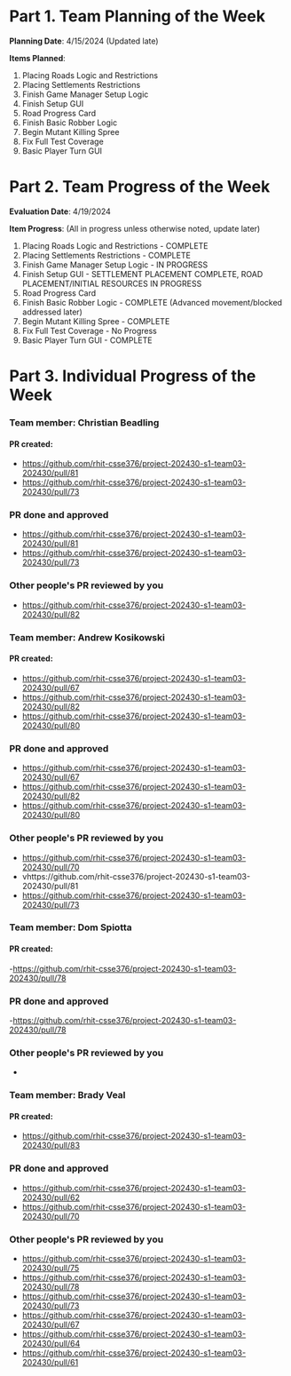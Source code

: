 # Part 1. Team Planning of the Week
**Planning Date**: 4/15/2024 (Updated late)

**Items Planned**:
1. Placing Roads Logic and Restrictions
2. Placing Settlements Restrictions
3. Finish Game Manager Setup Logic
4. Finish Setup GUI
5. Road Progress Card
6. Finish Basic Robber Logic
7. Begin Mutant Killing Spree
8. Fix Full Test Coverage
9. Basic Player Turn GUI

# Part 2. Team Progress of the Week
**Evaluation Date**: 4/19/2024

**Item Progress**: (All in progress unless otherwise noted, update later)
1. Placing Roads Logic and Restrictions - COMPLETE
2. Placing Settlements Restrictions - COMPLETE
3. Finish Game Manager Setup Logic - IN PROGRESS
4. Finish Setup GUI - SETTLEMENT PLACEMENT COMPLETE, ROAD PLACEMENT/INITIAL RESOURCES IN PROGRESS 
5. Road Progress Card
6. Finish Basic Robber Logic - COMPLETE (Advanced movement/blocked addressed later)
7. Begin Mutant Killing Spree - COMPLETE
8. Fix Full Test Coverage - No Progress
9. Basic Player Turn GUI - COMPLETE

# Part 3. Individual Progress of the Week
### Team member: Christian Beadling
#### PR created:
- https://github.com/rhit-csse376/project-202430-s1-team03-202430/pull/81
- https://github.com/rhit-csse376/project-202430-s1-team03-202430/pull/73

### PR done and approved
- https://github.com/rhit-csse376/project-202430-s1-team03-202430/pull/81
- https://github.com/rhit-csse376/project-202430-s1-team03-202430/pull/73

### Other people's PR reviewed by you
- https://github.com/rhit-csse376/project-202430-s1-team03-202430/pull/82

### Team member: Andrew Kosikowski
#### PR created:
- https://github.com/rhit-csse376/project-202430-s1-team03-202430/pull/67
- https://github.com/rhit-csse376/project-202430-s1-team03-202430/pull/82
- https://github.com/rhit-csse376/project-202430-s1-team03-202430/pull/80


### PR done and approved
- https://github.com/rhit-csse376/project-202430-s1-team03-202430/pull/67
- https://github.com/rhit-csse376/project-202430-s1-team03-202430/pull/82
- https://github.com/rhit-csse376/project-202430-s1-team03-202430/pull/80

### Other people's PR reviewed by you
- https://github.com/rhit-csse376/project-202430-s1-team03-202430/pull/70
- vhttps://github.com/rhit-csse376/project-202430-s1-team03-202430/pull/81
- https://github.com/rhit-csse376/project-202430-s1-team03-202430/pull/73

### Team member: Dom Spiotta
#### PR created:
-https://github.com/rhit-csse376/project-202430-s1-team03-202430/pull/78

### PR done and approved
-https://github.com/rhit-csse376/project-202430-s1-team03-202430/pull/78

### Other people's PR reviewed by you
-
### Team member: Brady Veal
#### PR created:
- https://github.com/rhit-csse376/project-202430-s1-team03-202430/pull/83

### PR done and approved
- https://github.com/rhit-csse376/project-202430-s1-team03-202430/pull/62
- https://github.com/rhit-csse376/project-202430-s1-team03-202430/pull/70

### Other people's PR reviewed by you
- https://github.com/rhit-csse376/project-202430-s1-team03-202430/pull/75
- https://github.com/rhit-csse376/project-202430-s1-team03-202430/pull/78
- https://github.com/rhit-csse376/project-202430-s1-team03-202430/pull/73
- https://github.com/rhit-csse376/project-202430-s1-team03-202430/pull/67
- https://github.com/rhit-csse376/project-202430-s1-team03-202430/pull/64
- https://github.com/rhit-csse376/project-202430-s1-team03-202430/pull/61
  
